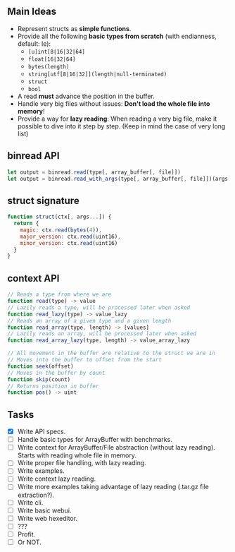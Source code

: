 ## Main Ideas

* Represent structs as **simple functions**.
* Provide all the following **basic types from scratch** (with endianness, default: le):
  * ```[u]int[8|16|32|64]```
  * ```float[16|32|64]```
  * ```bytes(length)```
  * ```string[utf[8|16|32]](length|null-terminated)```
  * ```struct```
  * ```bool```
* A read **must** advance the position in the buffer.
* Handle very big files without issues: **Don't load the whole file into memory**!
* Provide a way for **lazy reading**: When reading a very big file, make it possible to dive into it step by step. (Keep in mind the case of very long list)

## binread API

```js
let output = binread.read(type[, array_buffer[, file]])
let output = binread.read_with_args(type[, array_buffer[, file]])(args...)
```

## struct signature

```js
function struct(ctx[, args...]) {
  return {
    magic: ctx.read(bytes(4)),
    major_version: ctx.read(uint16),
    minor_version: ctx.read(uint16)
  }
}
```

## context API

```js
// Reads a type from where we are
function read(type) -> value
// Lazily reads a type, will be processed later when asked
function read_lazy(type) -> value_lazy
// Reads an array of a given type and a given length
function read_array(type, length) -> [values]
// Lazily reads an array, will be processed later when asked
function read_array_lazy(type, length) -> value_array_lazy

// All movement in the buffer are relative to the struct we are in
// Moves into the buffer to offset from the start
function seek(offset)
// Moves in the buffer by count
function skip(count)
// Returns position in buffer
function pos() -> uint
```

## Tasks

* [x] Write API specs.
* [ ] Handle basic types for ArrayBuffer with benchmarks.
* [ ] Write context for ArrayBuffer/File abstraction (without lazy reading). Starts with reading whole file in memory.
* [ ] Write proper file handling, with lazy reading.
* [ ] Write examples.
* [ ] Write context lazy reading.
* [ ] Write more examples taking advantage of lazy reading (.tar.gz file extraction?).
* [ ] Write cli.
* [ ] Write basic webui.
* [ ] Write web hexeditor.
* [ ] ???
* [ ] Profit.
* [ ] Or NOT.
